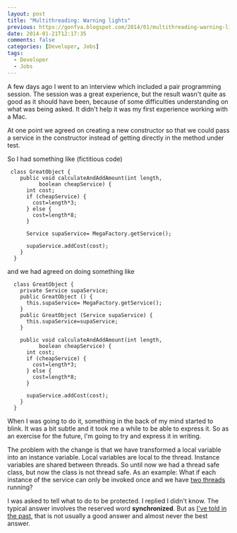```yaml
---
layout: post
title: "Multithreading: Warning lights"
previous: https://gonfva.blogspot.com/2014/01/multithreading-warning-lights.html
date: 2014-01-21T12:17:35
comments: false
categories: [Developer, Jobs]
tags:
  - Developer
  - Jobs
---
```


A few days ago I went to an interview which included a pair programming session. The session was a great experience, but the result wasn't quite as good as it should have been, because of some difficulties understanding on what was being asked. It didn't help it was my first experience working with a Mac.


At one point we agreed on creating a new constructor so that we could pass a service in the constructor instead of getting directly in the method under test.


So I had something like (fictitious code)


```
 class GreatObject {
    public void calculateAndAddAmount(int length,
          boolean cheapService) {
      int cost;
      if (cheapService) {
        cost=length*3;
      } else {
        cost=length*8;
      }

      Service supaService= MegaFactory.getService();

      supaService.addCost(cost);
    }
  }
```

and we had agreed on doing something like

```
  class GreatObject {
    private Service supaService;
    public GreatObject () {
      this.supaService= MegaFactory.getService();
    }
    public GreatObject (Service supaService) {
      this.supaService=supaService;
    }

    public void calculateAndAddAmount(int length,
          boolean cheapService) {
      int cost;
      if (cheapService) {
        cost=length*3;
      } else {
        cost=length*8;
      }

      supaService.addCost(cost);
    }
  }
```

When I was going to do it, something in the back of my mind started to blink. It was a bit subtle and it took me a while to be able to express it. So as an exercise for the future, I'm going to try and express it in writing.


The problem with the change is that we have transformed a local variable into an instance variable. Local variables are local to the thread. Instance variables are shared between threads. So until now we had a thread safe class, but now the class is not thread safe. As an example: What if each instance of the service can only be invoked once and we have [two threads](https://twitter.com/nedbat/status/194452404794691584) running?


I was asked to tell what to do to be protected. I replied I didn't know. The typical answer involves the reserved word **synchronized**. But as [I've told in the past](http://gonfva.blogspot.co.uk/2012/03/synchronized-silver-bullet.html), that is not usually a good answer and almost never the best answer.
